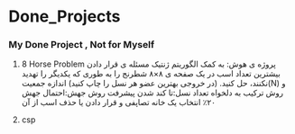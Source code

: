 # Done_Projects
### My Done Project , Not for Myself

1. 8 Horse Problem
پروژه ی هوش:
به کمک الگوریتم ژنتیک مسئله ی قرار دادن بیشترین تعداد اسب در یک صفحه ی ۸×۸ شطرنج را به طوری که یکدیگر را تهدید نکنند، حل کنید.
(در خروجی بهترین عضو هر نسل را چاپ کنید)
اندازه جمعیت(N) و روش ترکیب به دلخواه
تعداد نسل:تا کند شدن پیشرفت
روش جهش:احتمال جهش ۲۰٪
انتخاب یک خانه تصاپفی و قرار دادن یا حذف اسب از آن

2. csp

